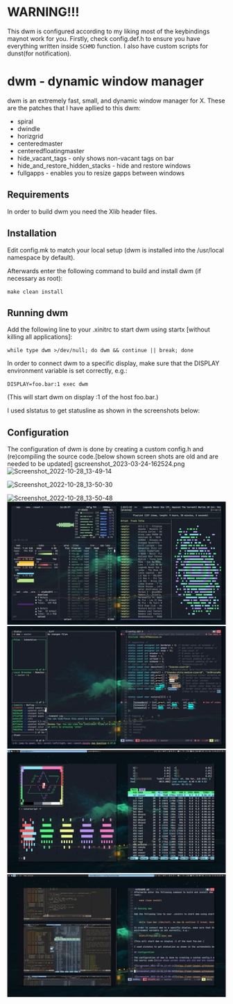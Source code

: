 # WARNING!!!
This dwm is configured according to my liking most of the keybindings maynot work for you.
Firstly, check config.def.h to ensure you have everything written inside `SCHMD` function. 
I also have custom scripts for dunst(for notification).

# dwm - dynamic window manager

dwm is an extremely fast, small, and dynamic window manager for X. These are the
patches that I have apllied to this dwm:

   - spiral 
   - dwindle 
   - horizgrid 
   - centeredmaster 
   - centeredfloatingmaster
   - hide_vacant_tags - only shows non-vacant tags on bar
   - hide_and_restore_hidden_stacks - hide and restore windows
   - fullgapps - enables you to resize gapps between windows


## Requirements

In order to build dwm you need the Xlib header files.

## Installation

Edit config.mk to match your local setup (dwm is installed into the /usr/local
namespace by default).

Afterwards enter the following command to build and install dwm (if necessary as
root):

    make clean install
    

## Running dwm

Add the following line to your .xinitrc to start dwm using startx [without killing all applications]:


    while type dwm >/dev/null; do dwm && continue || break; done

In order to connect dwm to a specific display, make sure that the DISPLAY
environment variable is set correctly, e.g.:

    DISPLAY=foo.bar:1 exec dwm

(This will start dwm on display :1 of the host foo.bar.)

I used slstatus to get statusline as shown in the screenshots below:

## Configuration

The configuration of dwm is done by creating a custom config.h and (re)compiling
the source code.[below shown screen shots are old and are needed to be updated]
gscreenshot_2023-03-24-162524.png
![Screenshot_2022-10-28_13-49-14](https://user-images.githubusercontent.com/93041325/198539809-2f1c76fc-6787-4f14-b555-fbf6405fbb07.png)

![Screenshot_2022-10-28_13-50-30](https://user-images.githubusercontent.com/93041325/198539844-be45a490-d7bc-41ab-9825-9c1d558fa204.png)

![Screenshot_2022-10-28_13-50-48](https://user-images.githubusercontent.com/93041325/198539863-7ab4b233-7c61-4a78-be9a-c6407e36f873.png)
![screenshot1](./screenshots/gscreenshot_2023-03-24-162104.png)
![screenshot1](./screenshots/gscreenshot_2023-03-24-162328.png)
![screenshot1](./screenshots/gscreenshot_2023-03-24-162524.png)
![screenshot1](./screenshots/gscreenshot_2023-03-24-162606.png)
